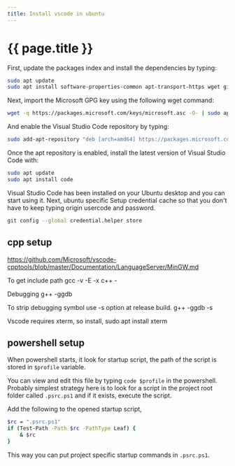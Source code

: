 ```yaml
---
title: Install vscode in ubuntu
---
```


# {{ page.title }}

First, update the packages index and install the dependencies by typing:
```bash
sudo apt update
sudo apt install software-properties-common apt-transport-https wget git
```
Next, import the Microsoft GPG key using the following wget command:
```bash
wget -q https://packages.microsoft.com/keys/microsoft.asc -O- | sudo apt-key add -
```

And enable the Visual Studio Code repository by typing:

```bash
sudo add-apt-repository "deb [arch=amd64] https://packages.microsoft.com/repos/vscode stable main"
```
Once the apt repository is enabled, install the latest version of Visual Studio Code with:
```bash
sudo apt update
sudo apt install code
```
Visual Studio Code has been installed on your Ubuntu desktop and you can start using it. Next, ubuntu specific Setup credential cache so that you don't have to keep typing origin usercode and password.

```bash
git config --global credential.helper store
```

## cpp setup
https://github.com/Microsoft/vscode-cpptools/blob/master/Documentation/LanguageServer/MinGW.md


To get include path
gcc -v -E -x c++ -


Debugging
g++ -ggdb <files>

To strip debugging symbol use -s option at release build.
g++ -ggdb -s <files>

Vscode requires xterm, so install, sudo apt install xterm

## powershell setup

When powershell starts, it look for startup script, the path of the script is
stored in `$profile` variable.

You can view and edit this file by typing `code $profile` in the powershell.
Probably simplest strategy here is to look for a script in the project root
folder called `.psrc.ps1` and if it exists, execute the script.

Add the following to the opened startup script,
```bash
$rc = ".psrc.ps1"
if (Test-Path -Path $rc -PathType Leaf) {
    & $rc
}
```
This way you can put project specific startup commands in `.psrc.ps1`.
